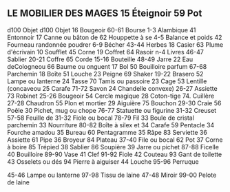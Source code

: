 ## LE MOBILIER DES MAGES 15 Éteignoir 59 Pot

d100 Objet d100 Objet 16 Bougeoir 60-61 Bourse
1-3  Alambique 41  Entonnoir 17 Canne ou bâton de 62  Houppette à se
4-5 Balance et poids 42  Fourneau randonnée poudrer
6-9  Bécher 43-44 Herbes 18 Casier 63 Plume d'écrivain
10 Soufflet 45 Corne 19 Coffret 64 Rasoir
n-4 Livres 46-47 Sablier 20-21 Coffre 65 Corde
15-16 Bouteille 48-49 Jarre 22 Eau deCologneou 66 Baume ou onguent
17 Bol 50 Bouilloire parfum 67-68 Parchemin
18 Boîte 51 Louche 23 Peigne 69  Shaker
19-22 Brasero 52 Lampe ou lanterne 24 Tasse 70  Tamis ou passoire
23 Cage 53 Lentille (concaveou 25 Carafe 71-72 Savon
24  Chandelle convexe) 26-27 Assiette 73 Robinet
25-26 Bougeoir 54 Cercle magique 28  Coton-tige 74. Cuillère
27-28 Chaudron 55 Plon et mortier 29 Aiguière 75 Bouchon
29-30 Craie 56 Poêle 30 Pichet, mug ou chope 76-77 Statuette ou figurine
31-32 Creuset 57-58 Feuille de 31-32 Fiole ou bocal 78-79 Fil
33 Boule de cristal parchemin 33 Nourriture 80-82 Boîte à silex et
34 Carafe 59  Pentacle 34 Fourche amadou
35 Bureau 60  Pentagramme 35  Râpe 83 Serviette
36 Assiette 61 Pipe 36  Broyeur 84 Plateau
37-40 File ou bocal 62 Pot 37 Corne à boire 85 Trépied
38  Sablier 86  Soupière
39 Jarre ou pichet 87-88 Ficelle
40 Bouilloire 89-90 Vase
41 Clef 91-92 Fiole
42 Couteau 93 Gant de toilette
43  Osselets ou dés 94 Pierre à aiguiser
44  Louche 95-96 Perruque

45-46 Lampe ou lanterne 97-98 Tissu de laine
47-48 Miroir 99-00 Pelote de laine
